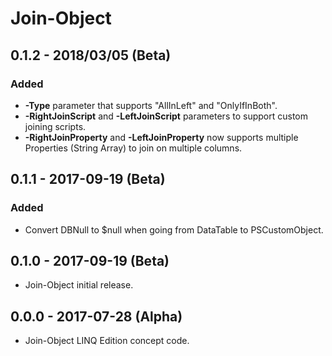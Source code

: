 ﻿# Join-Object
## 0.1.2 - 2018/03/05 (Beta)
### Added
* **-Type** parameter that supports "AllInLeft" and "OnlyIfInBoth".
* **-RightJoinScript** and **-LeftJoinScript** parameters to support custom joining scripts.
* **-RightJoinProperty** and **-LeftJoinProperty** now supports multiple Properties (String Array) to join on multiple columns.

## 0.1.1 - 2017-09-19 (Beta)
### Added
* Convert DBNull to $null when going from DataTable to PSCustomObject.

## 0.1.0 - 2017-09-19 (Beta)
* Join-Object initial release.

## 0.0.0 - 2017-07-28 (Alpha)
* Join-Object LINQ Edition concept code.
